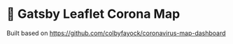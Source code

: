 # 🍃 Gatsby Leaflet Corona Map

Built based on https://github.com/colbyfayock/coronavirus-map-dashboard
